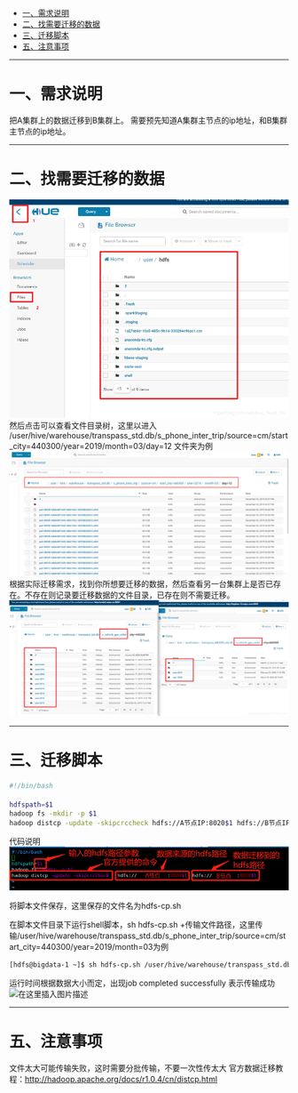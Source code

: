 

* [一、需求说明](#%E4%B8%80%E9%9C%80%E6%B1%82%E8%AF%B4%E6%98%8E)
* [二、找需要迁移的数据](#%E4%BA%8C%E6%89%BE%E9%9C%80%E8%A6%81%E8%BF%81%E7%A7%BB%E7%9A%84%E6%95%B0%E6%8D%AE)
* [三、迁移脚本](#%E4%B8%89%E8%BF%81%E7%A7%BB%E8%84%9A%E6%9C%AC)
* [五、注意事项](#%E4%BA%94%E6%B3%A8%E6%84%8F%E4%BA%8B%E9%A1%B9)

---
# 一、需求说明
把A集群上的数据迁移到B集群上。
需要预先知道A集群主节点的ip地址，和B集群主节点的ip地址。

---
# 二、找需要迁移的数据
![在这里插入图片描述](../../img/hadoop/hadoop数据迁移/20200601113543893.png)
然后点击可以查看文件目录树，这里以进入 /user/hive/warehouse/transpass_std.db/s_phone_inter_trip/source=cm/start_city=440300/year=2019/month=03/day=12 文件夹为例
![在这里插入图片描述](../../img/hadoop/hadoop数据迁移/20200601113600597.png)
根据实际迁移需求，找到你所想要迁移的数据，然后查看另一台集群上是否已存在。不存在则记录要迁移数据的文件目录，已存在则不需要迁移。
![在这里插入图片描述](../../img/hadoop/hadoop数据迁移/20200601113627749.png)

---
# 三、迁移脚本

```bash
#!/bin/bash

hdfspath=$1
hadoop fs -mkdir -p $1
hadoop distcp -update -skipcrccheck hdfs://A节点IP:8020$1 hdfs://B节点IP:8020$1
```
代码说明
![在这里插入图片描述](../../img/hadoop/hadoop数据迁移/2020060111383873.png)

将脚本文件保存，这里保存的文件名为hdfs-cp.sh

在脚本文件目录下运行shell脚本，sh hdfs-cp.sh +传输文件路径，这里传输/user/hive/warehouse/transpass_std.db/s_phone_inter_trip/source=cm/start_city=440300/year=2019/month=03为例

```bash
[hdfs@bigdata-1 ~]$ sh hdfs-cp.sh /user/hive/warehouse/transpass_std.db/s_phone_inter_trip/source=cm/start_city=440300/year=2019/month=03
```
运行时间根据数据大小而定，出现job completed successfully 表示传输成功
![在这里插入图片描述](../../img/hadoop/hadoop数据迁移/20200601113932201.png)

---
# 五、注意事项
文件太大可能传输失败，这时需要分批传输，不要一次性传太大
官方数据迁移教程：http://hadoop.apache.org/docs/r1.0.4/cn/distcp.html